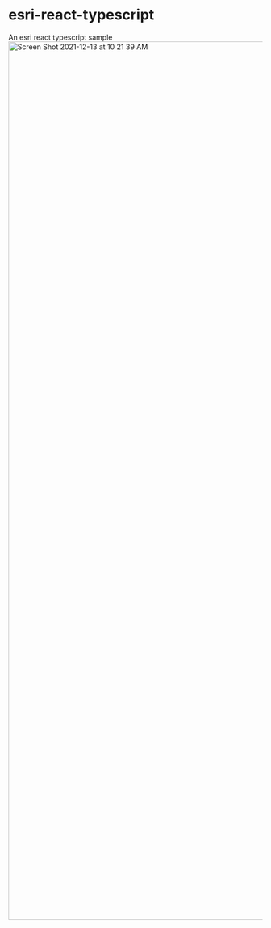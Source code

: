 # esri-react-typescript

An esri react typescript sample
<img width="1740" alt="Screen Shot 2021-12-13 at 10 21 39 AM" src="https://user-images.githubusercontent.com/3229911/145733741-9df4d463-d6a1-47b7-b42d-03742a08f5ad.png">
